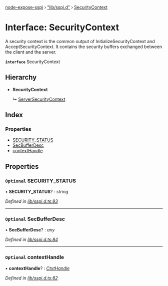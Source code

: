 [node-expose-sspi](../README.md) › ["lib/sspi.d"](../modules/_lib_sspi_d_.md) › [SecurityContext](_lib_sspi_d_.securitycontext.md)

# Interface: SecurityContext

A security context is the common output of InitializeSecurityContext and AcceptSecurityContext.
It contains the security buffers exchanged between the client and the server.

**`interface`** SecurityContext

## Hierarchy

* **SecurityContext**

  ↳ [ServerSecurityContext](_lib_sspi_d_.serversecuritycontext.md)

## Index

### Properties

* [SECURITY_STATUS](_lib_sspi_d_.securitycontext.md#optional-security_status)
* [SecBufferDesc](_lib_sspi_d_.securitycontext.md#optional-secbufferdesc)
* [contextHandle](_lib_sspi_d_.securitycontext.md#optional-contexthandle)

## Properties

### `Optional` SECURITY_STATUS

• **SECURITY_STATUS**? : *string*

*Defined in [lib/sspi.d.ts:83](https://github.com/jlguenego/node-expose-sspi/blob/b79cf99/lib/sspi.d.ts#L83)*

___

### `Optional` SecBufferDesc

• **SecBufferDesc**? : *any*

*Defined in [lib/sspi.d.ts:84](https://github.com/jlguenego/node-expose-sspi/blob/b79cf99/lib/sspi.d.ts#L84)*

___

### `Optional` contextHandle

• **contextHandle**? : *[CtxtHandle](_lib_sspi_d_.ctxthandle.md)*

*Defined in [lib/sspi.d.ts:82](https://github.com/jlguenego/node-expose-sspi/blob/b79cf99/lib/sspi.d.ts#L82)*
